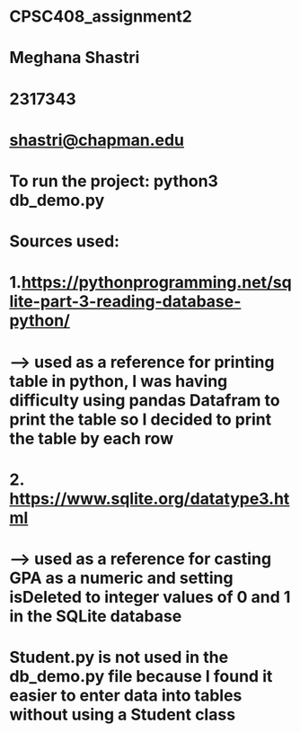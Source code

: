 # CPSC408_assignment2
# Meghana Shastri
# 2317343
# shastri@chapman.edu
# 
# To run the project: python3 db_demo.py
# Sources used:
# 1.https://pythonprogramming.net/sqlite-part-3-reading-database-python/
# --> used as a reference for printing table in python, I was having difficulty using pandas Datafram to print the table so I decided to print the table by each row
# 2. https://www.sqlite.org/datatype3.html
# --> used as a reference for casting GPA as a numeric and setting isDeleted to integer values of 0 and 1 in the SQLite database
#
# Student.py is not used in the db_demo.py file because I found it easier to enter data into tables without using a Student class

